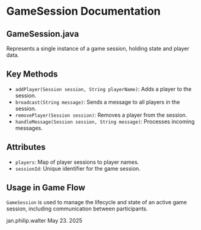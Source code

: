 # GameSession Documentation

## GameSession.java

Represents a single instance of a game session, holding state and player data.

## Key Methods

- `addPlayer(Session session, String playerName)`: Adds a player to the session.
- `broadcast(String message)`: Sends a message to all players in the session.
- `removePlayer(Session session)`: Removes a player from the session.
- `handleMessage(Session session, String message)`: Processes incoming messages.

## Attributes

- `players`: Map of player sessions to player names.
- `sessionId`: Unique identifier for the game session.

## Usage in Game Flow

`GameSession` is used to manage the lifecycle and state of an active game session, including communication between participants.

jan.philip.walter May 23. 2025